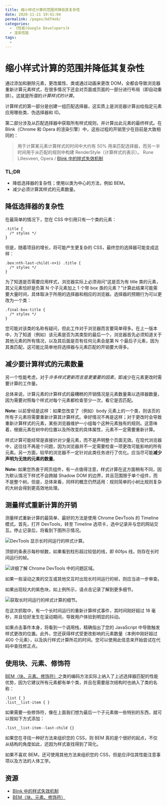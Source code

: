 ```yaml
---
title: 缩小样式计算的范围并降低其复杂性
date: 2020-11-21 19:41:04
permalink: /pages/bdf4e6/
categories:
  - 《性能(Google Developers)》
  - 渲染性能
tags:
  -
---
```


# 缩小样式计算的范围并降低其复杂性

通过添加和删除元素，更改属性、类或通过动画来更改 DOM，全都会导致浏览器重新计算元素样式，在很多情况下还会对页面或页面的一部分进行布局（即自动重排）。这就是所谓的*计算样式的计算*。

计算样式的第一部分是创建一组匹配选择器，这实质上是浏览器计算出给指定元素应用哪些类、伪选择器和 ID。

第二部分涉及从匹配选择器中获取所有样式规则，并计算出此元素的最终样式。在 Blink（Chrome 和 Opera 的渲染引擎）中，这些过程的开销至少在目前是大致相同的：

> 用于计算某元素计算样式的时间中大约有 50% 用来匹配选择器，而另一半时间用于从匹配的规则中构建 RenderStyle（计算样式的表示）。 Rune Lillesveen, Opera / [Blink 中的样式失效机制](https://docs.google.com/document/d/1vEW86DaeVs4uQzNFI5R-_xS9TcS1Cs_EUsHRSgCHGu8/view)

### TL;DR

- 降低选择器的复杂性；使用以类为中心的方法，例如 BEM。
- 减少必须计算其样式的元素数量。

## 降低选择器的复杂性

在最简单的情况下，您在 CSS 中引用只有一个类的元素：

```
.title {
  /* styles */
}
```

但是，随着项目的增长，将可能产生更复杂的 CSS，最终您的选择器可能变成这样：

```
.box:nth-last-child(-n+1) .title {
  /* styles */
}
```

为了知道是否需要应用样式，浏览器实际上必须询问“这是否为有 title 类的元素，其父元素恰好是负第 N 个子元素加上 1 个带 box 类的元素？”计算此结果可能需要大量时间，具体取决于所用的选择器和相应的浏览器。选择器的预期行为可以更改为一个类：

```
.final-box-title {
  /* styles */
}
```

您可能对该类的名称有疑问，但此工作对于浏览器而言要简单得多。在上一版本中，为了知道（例如）该元素是否为其类型的最后一个，浏览器首先必须知道关于其他元素的所有情况，以及其后面是否有任何元素会是第 N 个最后子元素，因为其类匹配，这可能比简单地将选择器与元素匹配的开销要大得多。

## 减少要计算样式的元素数量

另一个性能考虑，对于*许多样式更新而言是更重要的因素*，即减少在元素更改时需要计算的工作量。

总体来说，计算元素的计算样式的最糟糕的开销情况是元素数量乘以选择器数量，因为需要对照每个样式对每个元素都检查至少一次，看它是否匹配。

**Note:** 以前曾经是这样：如果您改变了（例如）body 元素上的一个类，则该页的所有子元素将需要重新计算其计算样式。幸好情况不再是这样；对于更改时会导致重新计算样式的元素，某些浏览器维护一小组每个这种元素独有的规则。这意味着，根据元素在树中的位置以及所改变的具体属性，元素不一定需要重新计算。

样式计算可能经常是直接针对少量元素，而不是声明整个页面无效。在现代浏览器中，这往往不再是个问题，因为浏览器并不一定需要检查一项更改可能影响的所有元素。另一方面，较早的浏览器不一定针对此类任务进行了优化。应当尽可能**减少声明为无效的元素的数量**。

**Note:** 如果您热衷于网页组件，有一点值得注意，样式计算在这方面稍有不同，因为默认情况下样式不会跨越 Shadow DOM 的边界，并且范围限于单个组件，而不是整个树。但是，总体来看，同样的概念仍然适用：规则简单的小树比规则复杂的大树会得到更高效地处理。

## 测量样式重新计算的开销

测量样式重新计算的最简单、最好的方法是使用 Chrome DevTools 的 Timeline 模式。首先，打开 DevTools，转至 Timeline 选项卡，选中记录并与您的网站交互。停止记录后，将看到下图所示情况。

![DevTools 显示长时间运行的样式计算。](https://developers.google.cn/web/fundamentals/performance/rendering/images/reduce-the-scope-and-complexity-of-style-calculations/long-running-style.jpg)

顶部的条表示每秒帧数，如果看到柱形超过较低的线，即 60fps 线，则存在长时间运行的帧。

![详细了解 Chrome DevTools 中的问题区域。](https://developers.google.cn/web/fundamentals/performance/rendering/images/reduce-the-scope-and-complexity-of-style-calculations/frame-selection.jpg)

如果一些滚动之类的交互或其他交互时出现长时间运行的帧，则应当进一步审查。

如果出现较大的紫色块，如上例所示，请点击记录了解到更多细节。

![获取长时间运行的样式计算的细节。](https://developers.google.cn/web/fundamentals/performance/rendering/images/reduce-the-scope-and-complexity-of-style-calculations/style-details.jpg)

在这次抓取中，有一个长时间运行的重新计算样式事件，其时间刚好超过 18 毫秒，并且恰好发生在滚动期间，导致用户体验到明显的抖动。

如果点击事件本身，将看到一个调用栈，精确指出了您的 JavaScript 中导致触发样式更改的位置。此外，您还获得样式受更改影响的元素数量（本例中刚好超过 400 个元素），以及执行样式计算所花的时间。您可以使用此信息来开始尝试在代码中查找修正点。

## 使用块、元素、修饰符

[BEM（块、元素、修饰符）](https://bem.info/)之类的编码方法实际上纳入了上述选择器匹配的性能优势，因为它建议所有元素都有单个类，并且在需要层次结构时也纳入了类的名称：

```
.list { }
.list__list-item { }
```

如果需要一些修饰符，像在上面我们想为最后一个子元素做一些特别的东西，就可以按如下方式添加：

```
.list__list-item--last-child {}
```

如果您在寻找一种好方法来组织您的 CSS，则 BEM 真的是个很好的起点，不仅从结构的角度如此，还因为样式查找得到了简化。

如果不喜欢 BEM，还可使用其他方法来组织您的 CSS，但是应评估其性能注意事项以及方法的人体工学。

## 资源

- [Blink 中的样式失效机制](https://docs.google.com/document/d/1vEW86DaeVs4uQzNFI5R-_xS9TcS1Cs_EUsHRSgCHGu8/edit)
- [BEM（块、元素、修饰符）](https://bem.info/)
